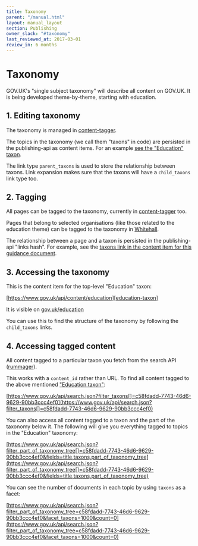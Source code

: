 ```yaml
---
title: Taxonomy
parent: "/manual.html"
layout: manual_layout
section: Publishing
owner_slack: "#taxonomy"
last_reviewed_at: 2017-03-01
review_in: 6 months
---
```


# Taxonomy

GOV.UK's "single subject taxonomy" will describe all content on GOV.UK. It is being developed theme-by-theme, starting with education.

## 1. Editing taxonomy

The taxonomy is managed in [content-tagger][edit-taxonomy].

The topics in the taxonomy (we call them "taxons" in code) are persisted in the publishing-api as content items. For an example [see the "Education" taxon][education-taxon].

The link type `parent_taxons` is used to store the relationship between taxons. Link expansion makes sure that the taxons will have a `child_taxons` link type too.

## 2. Tagging

All pages can be tagged to the taxonomy, currently in [content-tagger][content-tagger] too.

Pages that belong to selected organisations (like those related to the education theme) can be tagged to the taxonomy in [Whitehall][whitehall].

The relationship between a page and a taxon is persisted in the publishing-api "links hash". For example, see the [taxons link in the content item for this guidance document][example-guidance].

## 3. Accessing the taxonomy

This is the content item for the top-level "Education" taxon:

[https://www.gov.uk/api/content/education][education-taxon]

It is visible on [gov.uk/education](https://www.gov.uk/education)

You can use this to find the structure of the taxonomy by following the `child_taxons` links.

## 4. Accessing tagged content

All content tagged to a particular taxon you fetch from the search API ([rummager][rummager]).

This works with a `content_id` rather than URL. To find all content tagged to the above mentioned ["Education taxon"][education-taxon]:

[https://www.gov.uk/api/search.json?filter_taxons[]=c58fdadd-7743-46d6-9629-90bb3ccc4ef0](https://www.gov.uk/api/search.json?filter_taxons[]=c58fdadd-7743-46d6-9629-90bb3ccc4ef0)

You can also access all content tagged to a taxon and the part of the taxonomy below it. The following will give you everything tagged to topics in the "Education" taxonomy:

[https://www.gov.uk/api/search.json?filter_part_of_taxonomy_tree[]=c58fdadd-7743-46d6-9629-90bb3ccc4ef0&fields=title,taxons,part_of_taxonomy_tree](https://www.gov.uk/api/search.json?filter_part_of_taxonomy_tree[]=c58fdadd-7743-46d6-9629-90bb3ccc4ef0&fields=title,taxons,part_of_taxonomy_tree)

You can see the number of documents in each topic by using `taxons` as a facet:

[https://www.gov.uk/api/search.json?filter_part_of_taxonomy_tree=c58fdadd-7743-46d6-9629-90bb3ccc4ef0&facet_taxons=1000&count=0](https://www.gov.uk/api/search.json?filter_part_of_taxonomy_tree=c58fdadd-7743-46d6-9629-90bb3ccc4ef0&facet_taxons=1000&count=0)

[education-taxon]: https://www.gov.uk/api/content/education
[example-guidance]: https://www-origin.integration.publishing.service.gov.uk/api/content/government/publications/managing-staff-employment-in-schools
[edit-taxonomy]: https://content-tagger.publishing.service.gov.uk/taxon
[content-tagger]: https://content-tagger.publishing.service.gov.uk/
[whitehall]: /apps/whitehall.html
[rummager]: /apps/rummager.html
